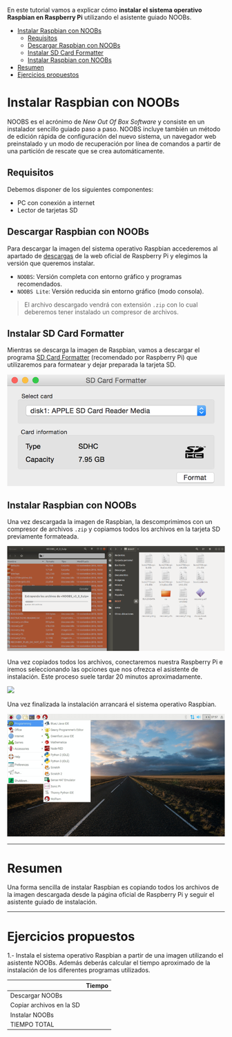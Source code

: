 En este tutorial vamos a explicar cómo **instalar el sistema operativo Raspbian en Raspberry Pi** utilizando el asistente guiado NOOBs.

<div class="toc">

- [Instalar Raspbian con NOOBs](#instalar-raspbian-con-noobs)
  - [Requisitos](#requisitos)
  - [Descargar Raspbian con NOOBs](#descargar-raspbian-con-noobs)
  - [Instalar SD Card Formatter](#instalar-sd-card-formatter)
  - [Instalar Raspbian con NOOBs](#instalar-raspbian-con-noobs-1)
- [Resumen](#resumen)
- [Ejercicios propuestos](#ejercicios-propuestos)

</div>

# Instalar Raspbian con NOOBs

NOOBS es el acrónimo de *New Out Of Box Software* y consiste en un instalador sencillo guiado paso a paso. NOOBS incluye también un método de edición rápida de configuración del nuevo sistema, un navegador web preinstalado y un modo de recuperación por línea de comandos a partir de una partición de rescate que se crea automáticamente.

## Requisitos

Debemos disponer de los siguientes componentes:

- PC con conexión a internet
- Lector de tarjetas SD

## Descargar Raspbian con NOOBs

Para descargar la imagen del sistema operativo Raspbian accederemos al apartado de [descargas](https://www.raspberrypi.org/downloads/noobs/) de la web oficial de Raspberry Pi y elegimos la versión que queremos instalar.

- `NOOBS`: Versión completa con entorno gráfico y programas recomendados.
- `NOOBS Lite`: Versión reducida sin entorno gráfico (modo consola).

> El archivo descargado vendrá con extensión `.zip` con lo cual deberemos tener instalado un compresor de archivos.

## Instalar SD Card Formatter

Mientras se descarga la imagen de Raspbian, vamos a descargar el programa [SD Card Formatter](https://www.sdcard.org/downloads/index.html) (recomendado por Raspberry Pi) que utilizaremos para formatear y dejar preparada la tarjeta SD. 

![](img/sdcard-formatter.png)

## Instalar Raspbian con NOOBs

Una vez descargada la imagen de Raspbian, la descomprimimos con un compresor de archivos `.zip` y copiamos todos los archivos en la tarjeta SD previamente formateada.

![](img/copiar.png)

Una vez copiados todos los archivos, conectaremos nuestra Raspberry Pi e iremos seleccionando las opciones que nos ofrezca el asistente de instalación. Este proceso suele tardar 20 minutos aproximadamente.

![](img/noobs.gif)

Una vez finalizada la instalación arrancará el sistema operativo Raspbian.

![](img/raspbian.png)

---

# Resumen

Una forma sencilla de instalar Raspbian es copiando todos los archivos de la imagen descargada desde la página oficial de Raspberry Pi y seguir el asistente guiado de instalación.

---

# Ejercicios propuestos

1.- Instala el sistema operativo Raspbian a partir de una imagen utilizando el asistente NOOBs. Además deberás calcular el tiempo aproximado de la instalación de los diferentes programas utilizados.

|                          | Tiempo |
| ------------------------ | ------ |
| Descargar NOOBs          |        |
| Copiar archivos en la SD |        |
| Instalar NOOBs           |        |
| TIEMPO TOTAL             |        |
